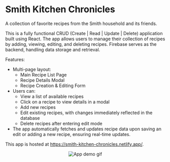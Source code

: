 # Smith Kitchen Chronicles

A collection of favorite recipes from the Smith household and its friends.

This is a fully functional CRUD (Create | Read | Update | Delete) application built using React. The app allows users to manage their collection of recipes by adding, viewing, editing, and deleting recipes. Firebase serves as the backend, handling data storage and retrieval.

Features:

-   Multi-page layout:
    -   Main Recipe List Page
    -   Recipe Details Modal
    -   Recipe Creation & Editing Form
-   Users can:
    -   View a list of available recipes
    -   Click on a recipe to view details in a modal
    -   Add new recipes
    -   Edit existing recipes, with changes immediately reflected in the database
    -   Delete recipes after entering edit mode
-   The app automatically fetches and updates recipe data upon saving an edit or adding a new recipe, ensuring real-time updates.

This app is hosted at <a href="https://smith-kitchen-chronicles.netlify.app/" target="_blank">https://smith-kitchen-chronicles.netlify.app/</a>.

<p align="center"><img src="./recipe_app_demo.gif" style="max-width: 680px; margin: auto; text-align: center;" alt="App demo gif"></p>
